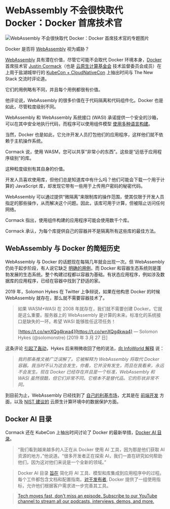 # WebAssembly 不会很快取代 Docker：Docker 首席技术官

![WebAssembly 不会很快取代 Docker：Docker 首席技术官的专题图片](https://cdn.thenewstack.io/media/2024/11/57d6f08e-justin_cormack-1024x768.jpg)

Docker 是否将 [WebAssembly](https://thenewstack.io/webassembly-and-kubernetes-go-better-together-matt-butcher/) 视为威胁？

[WebAssembly](https://www.thenewstack.io/WebAssembly) 具有潜在价值，尽管它可能不会取代 Docker 环境本身，[Docker](https://www.docker.com/?utm_content=inline+mention) 首席技术官 [Justin Cormack](https://github.com/justincormack)（也是 [云原生计算基金会](https://cncf.io/?utm_content=inline+mention) 技术监督委员会成员）在上周于盐湖城举行的 [KubeCon + CloudNativeCon](https://thenewstack.io/cncf-sics-developers-on-kubernetes-patent-trolls/) 上抽出时间与 The New Stack 交流时评论道。

它们的用例略有不同，并且每个用例都很有价值。

他评论说，WebAssembly 的很多价值在于代码隔离和代码组件化。Docker 也是如此，尽管粒度级别不同。

WebAssembly 和 WebAssembly 系统接口 (WASI) 承诺提供一个安全的沙箱，可以在其中安全地执行代码，而程序可以使用组件模型 [使用多种语言构建](https://thenewstack.io/why-wasi-preview-2-makes-webassembly-production-ready/)。

当然，Docker 也是如此，它允许开发人员打包他们的应用程序，这样他们就不依赖于主机操作系统。

Cormack 说，使用 WASM，您可以共享“非常小的东西”。这些是“远低于应用程序级别”的库。

这种粒度级别有其自身的价值。

开发人员喜欢使用库，但他们总是知道库中有什么吗？他们可能会下载一个用于计算的 JavaScript 库，却发现它带有一些用于上传用户密码的秘密代码。

WebAssembly 可以通过提供“微隔离”来限制库的操作范围，使其仅限于开发人员指定的那些操作，从而解决这个问题。因此，该库可用于计算，但被阻止访问任何网络。

Cormack 指出，使用组件构建的应用程序可能会使用数千个库。

Cormack 承认，为每个库提供自己的容器并不是隔离所有这些库的最佳方法。

## WebAssembly 与 Docker 的简短历史

WebAssembly 与 Docker 的话题现在每隔几年就会出现一次。但 WebAssembly 仍处于起步阶段，有人说它缺乏 [明确的用例](https://thenewstack.io/true-portability-is-the-killer-use-case-for-webassembly/)，而 Docker 和容器生态系统则是蓬勃发展的生态系统。整个构建过程都以容器为基础。有状态应用程序，例如涉及数据库的应用程序，已经在容器中找到了舒适的家。

2019 年，Solomon Hykes 在 Twitter 上争辩说，如果在他构思 Docker 的时候 WebAssembly 就存在，那么就不需要容器技术了。

> 如果 WASM+WASI 在 2008 年就存在，我们就不需要创建 Docker。它就是这么重要。服务器上的 WebAssembly 是计算的未来。标准化的系统接口是缺失的一环。希望 WASI 能够胜任这项任务！
>
> [https://t.co/wnXQg4kwa4](https://t.co/wnXQg4kwa4) — Solomon Hykes (@solomonstre) [2019 年 3 月 27 日]


这条评论 [引起了轰动](https://news.ycombinator.com/item?id=28109699)，Hykes 后来稍微收回了他的说法，[向 InfoWorld 解释](https://www.infoworld.com/article/3600287/can-wasm-replace-containers.html) 说：

> *我的那条推文被广泛误解了。它被解释为 WebAssembly 将取代 Docker 容器。我当时不认为这会发生，你看，它并没有发生，而且在我看来，永远不会发生。现在 Docker 已经存在并且是一个标准，WebAssembly 和 WASI 虽然很酷，但它们非常不同。它根本不是替代品。它的形状非常不同。*

到目前为止，WebAssembly 已经找到了 [自己的利基市场](https://webassembly.org/docs/use-cases/)，尤其是在 [前端开发](https://thenewstack.io/whos-leading-webassembly-adoption-so-far-vendors/) 方面，以及 [NIST 建议的](https://csrc.nist.gov/news/2024/nist-has-published-nist-ir-8505) 云原生计算环境中的数据保护方面。

## Docker AI 目录

Cormack 还在 KubeCon 上抽出时间讨论了 Docker 的最新举措，[Docker AI 目录](https://hub.docker.com/catalogs/gen-ai?_gl=1*6snjn6*_gcl_au*MTkzNjIzNjg0NS4xNzMxNTIyNDgx*_ga*NTg2NzQ3NjU1LjE3MzE1MjI0ODE.*_ga_XJWPQMJYHQ*MTczMTUyMjQ4MS4xLjEuMTczMTUyMjUyMi4xOS4wLjA.)。
> “我们看到越来越多的人正在从 Docker 使用 AI 工具，因为那是他们获取 AI 资源的地方，”他说道。“很多开发者正在探索 AI，我们一直在研究如何帮助他们，因为这对他们来说是一个全新的领域。”

> Docker AI 目录 [旨在](https://www.docker.com/blog/accelerating-ai-development-with-the-docker-ai-catalog/) 简化将 AI 工具、模型和库集成到应用程序中的过程。每个工件都包含文档和配置指南。[对于发布者](https://www.docker.com/partners/programs/), Docker 提供了一组使用指标，允许他们根据客户需求进一步完善其工具。

> [Tech moves fast, don't miss an episode. Subscribe to our YouTube channel to stream all our podcasts, interviews, demos, and more.](https://youtube.com/thenewstack?sub_confirmation=1)
